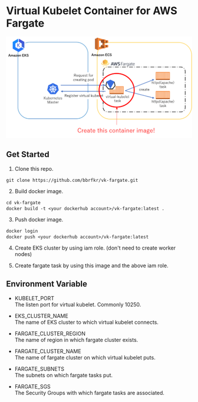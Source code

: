 # Virtual Kubelet Container for AWS Fargate

![overview image](https://raw.githubusercontent.com/bbrfkr/vk-fargate/master/pict.png)

## Get Started
1. Clone this repo.  
```
git clone https://github.com/bbrfkr/vk-fargate.git
```

2. Build docker image.  
```
cd vk-fargate
docker build -t <your dockerhub account>/vk-fargate:latest .
```

3. Push docker image.  
```
docker login
docker push <your dockerhub account>/vk-fargate:latest
```

4. Create EKS cluster by using iam role. (don't need to create worker nodes)

5. Create fargate task by using this image and the above iam role.

## Environment Variable
* KUBELET_PORT  
The listen port for virtual kubelet. Commonly 10250.

* EKS_CLUSTER_NAME  
The name of EKS cluster to which virtual kubelet connects.

* FARGATE_CLUSTER_REGION  
The name of region in which fargate cluster exists.

* FARGATE_CLUSTER_NAME  
The name of fargate cluster on which virtual kubelet puts.

* FARGATE_SUBNETS  
The subnets on which fargate tasks put.

* FARGATE_SGS  
The Security Groups with which fargate tasks are associated.